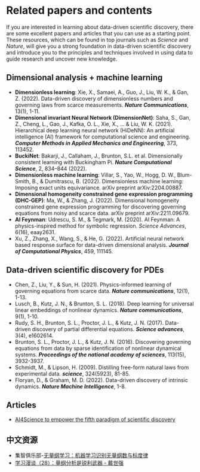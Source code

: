 # Related papers and contents

If you are interested in learning about data-driven scientific discovery, there are some excellent papers and articles that you can use as a starting point. These resources, which can be found in top journals such as *Science* and *Nature*, will give you a strong foundation in data-driven scientific discovery and introduce you to the principles and techniques involved in using data to guide research and uncover new knowledge.

## Dimensional analysis + machine learning
- **Dimensionless learning**: Xie, X., Samaei, A., Guo, J., Liu, W. K., & Gan, Z. (2022). Data-driven discovery of dimensionless numbers and governing laws from scarce measurements. ***Nature Communications***, 13(1), 1-11.
- **Dimensional invariant Neural Network (DimensionNet)**: Saha, S., Gan, Z., Cheng, L., Gao, J., Kafka, O. L., Xie, X., … & Liu, W. K. (2021). Hierarchical deep learning neural network (HiDeNN): An artificial intelligence (AI) framework for computational science and engineering. ***Computer Methods in Applied Mechanics and Engineering***, 373, 113452.
- **BuckiNet**: Bakarji, J., Callaham, J., Brunton, S.L. et al. Dimensionally consistent learning with Buckingham Pi. ***Nature Computational Science***, 2, 834–844 (2022).
- **Dimensionless machine learning**: Villar, S., Yao, W., Hogg, D. W., Blum-Smith, B., & Dumitrascu, B. (2022). Dimensionless machine learning: Imposing exact units equivariance. arXiv preprint arXiv:2204.00887.
- **Dimensional homogeneity constrained gene expression programming (DHC-GEP)**: Ma, W., & Zhang, J. (2022). Dimensional homogeneity constrained gene expression programming for discovering governing equations from noisy and scarce data. arXiv preprint arXiv:2211.09679.
- **AI Feynman**: Udrescu, S. M., & Tegmark, M. (2020). AI Feynman: A physics-inspired method for symbolic regression. *Science Advances*, 6(16), eaay2631.
- Xu, Z., Zhang, X., Wang, S., & He, G. (2022). Artificial neural network based response surface for data-driven dimensional analysis. ***Journal of Computational Physics***, 459, 111145.

## Data-driven scientific discovery for PDEs
- Chen, Z., Liu, Y., & Sun, H. (2021). Physics-informed learning of governing equations from scarce data. ***Nature communications***, 12(1), 1-13.
- Lusch, B., Kutz, J. N., & Brunton, S. L. (2018). Deep learning for universal linear embeddings of nonlinear dynamics. ***Nature communications***, 9(1), 1-10.
- Rudy, S. H., Brunton, S. L., Proctor, J. L., & Kutz, J. N. (2017). Data-driven discovery of partial differential equations. ***Science advances***, 3(4), e1602614.
- Brunton, S. L., Proctor, J. L., & Kutz, J. N. (2016). Discovering governing equations from data by sparse identification of nonlinear dynamical systems. ***Proceedings of the national academy of sciences***, 113(15), 3932-3937.
- Schmidt, M., & Lipson, H. (2009). Distilling free-form natural laws from experimental data. ***science***, 324(5923), 81-85.
- Floryan, D., & Graham, M. D. (2022). Data-driven discovery of intrinsic dynamics. ***Nature Machine Intelligence***, 1-8.

## Articles
- [AI4Science to empower the fifth paradigm of scientific discovery](https://www.microsoft.com/en-us/research/blog/ai4science-to-empower-the-fifth-paradigm-of-scientific-discovery/)

## 中文资源
- 集智俱乐部-[无量纲学习：机器学习识别无量纲数与标度律](https://swarma.org/?p=39420)
- [学习漫谈（28）：量纲分析是锐利武器 - 戴世强](https://blog.sciencenet.cn/blog-330732-437683.html)
